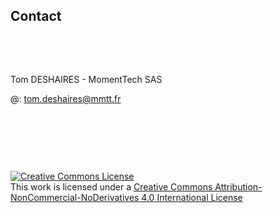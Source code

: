 ## Contact

<p>&nbsp;</p>
<p>&nbsp;</p>

<p>Tom DESHAIRES - MomentTech SAS</p>
<p>@: <a href="mailto:tom.deshaires@mmtt.fr">
tom.deshaires@mmtt.fr</a></p>

<p>&nbsp;</p>
<p>&nbsp;</p>
<p>&nbsp;</p>

<p><a rel="license" href="http://creativecommons.org/licenses/by-nc-nd/4.0/"><img alt="Creative Commons License" style="border-width:0" src="https://i.creativecommons.org/l/by-nc-nd/4.0/88x31.png" /></a><br />This work is licensed under a <a rel="license" href="http://creativecommons.org/licenses/by-nc-nd/4.0/">Creative Commons Attribution-NonCommercial-NoDerivatives 4.0 International License</a></p>
